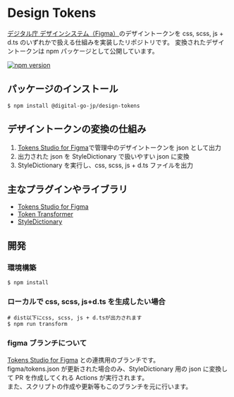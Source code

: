 # Design Tokens

[デジタル庁 デザインシステム（Figma）](https://www.figma.com/@jpdigitalagency)のデザイントークンを css, scss, js + d.ts のいずれかで扱える仕組みを実装したリポジトリです。
変換されたデザイントークンは npm パッケージとして公開しています。

[![npm version](https://badge.fury.io/js/@digital-go-jp%2Fdesign-tokens.svg)](https://badge.fury.io/js/@digital-go-jp%2Fdesign-tokens)

## パッケージのインストール

```
$ npm install @digital-go-jp/design-tokens
```

## デザイントークンの変換の仕組み

1. [Tokens Studio for Figma](https://github.com/tokens-studio/figma-plugin)で管理中のデザイントークンを json として出力
2. 出力された json を StyleDictionary で扱いやすい json に変換
3. StyleDictionary を実行し、css, scss, js + d.ts ファイルを出力

## 主なプラグインやライブラリ

- [Tokens Studio for Figma](https://github.com/tokens-studio/figma-plugin)
- [Token Transformer](https://github.com/tokens-studio/figma-plugin/tree/main/token-transformer)
- [StyleDictionary](https://github.com/amzn/style-dictionary)

## 開発

### 環境構築

```
$ npm install
```

### ローカルで css, scss, js+d.ts を生成したい場合

```
# dist以下にcss, scss, js + d.tsが出力されます
$ npm run transform
```

### figma ブランチについて

[Tokens Studio for Figma](https://github.com/tokens-studio/figma-plugin) との連携用のブランチです。  
figma/tokens.json が更新された場合のみ、StyleDictionary 用の json に変換して PR を作成してくれる Actions が実行されます。  
また、スクリプトの作成や更新等もこのブランチを元に行います。
